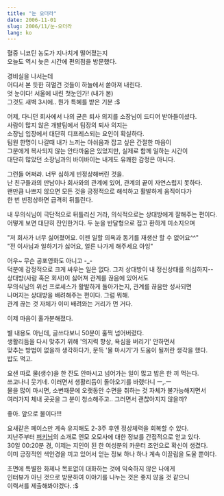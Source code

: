 ```yaml
---
title: "눈 오더라"
date: 2006-11-01
slug: 2006/11/눈-오더라
lang: ko
---
```


혈중 니코틴 농도가 지나치게 떨어졌는지  
오늘도 역시 늦은 시간에 편의점을 방문했다.

경비실을 나서는데  
어디서 본 듯한 히멀건 것들이 하늘에서 쏟아져 내린다.  
엇 눈이다! 서울에 내린 첫눈인가! (내가 본)  
그것도 새벽 3시에.. 뭔가 특혜를 받은 기분 :$

어제, 다니던 회사에서 나의 굳은 퇴사 의지를 소장님이 드디어 받아들이셨다.  
사람이 많지 않은 개발팀에서 팀장의 퇴사 의지는   
소장님 입장에서 대단히 디프레스되는 요인이 확실하다.  
팀원 한명이 나갈때 내가 느끼는 아쉬움과 잡고 싶은 간절한 마음이  
그분에게 복사되지 않는 안타까움은 있었지만, 실제로 함께 일하는 시간이  
대단히 많았던 소장님과의 바이바이는 내게도 유쾌한 감정은 아니다.  

그런들 어쩌랴. 너무 심하게 빈정상해버린 것을.  
난 친구들과의 만남이나 회사와의 관계에 있어, 관계의 끝이 자연스럽지 못하다.  
왠만큼 나쁘지 않으면 모든 것을 긍정적으로 해석하고 활발하게 움직이다가  
한 번 빈정상하면 급격히 뒤틀린다.  

내 무의식님이 극단적으로 뒤틀리신 거라, 의식적으로는 상대방에게 잘해주는 편이다.  
어떻게 보면 대단히 잔인한거다. 두 눈을 반달형으로 접고 환하게 미소지으며  

"저 회사가 너무 싫어졌어요. 이젠 일할 의욕과 동기를 재생산 할 수 없어요^^"  
"전 이사님과 일하기가 싫어요, 얼른 나가게 해주세요 아잉"  

어우~ 무슨 공포영화도 아니고 -_-  
덕분에 감정적으로 크게 싸우는 일은 없다. 그저 상대방이 내 정신상태를 의심하지--  
상대방(사람 혹은 회사)이 싫어져 관계를 끊음에 있어서도   
무의식님의 위선 프로세스가 활발하게 돌아가는지, 관계를 끊음만 성사되면  
나머지는 상대방을 배려해주는 편이다. 그럼 뭐해.   
관계 끊는 것 자체가 이미 배려와는 거리가 먼 거다.  

이제 마음이 홀가분해졌다.  

별 내용도 아닌데, 글쓰다보니 50분이 훌쩍 넘어버렸다.   
생활리듬을 다시 맞추기 위해 '의지력 향상, 욕심을 버리기' 안하면서  
맞추는 방법이 없을까 생각하다가, 문득 '물 마시기'가 도움이 될꺼란 생각을 했다.  
밥도 먹고.

요샌 따로 물(생수)을 한 잔도 안마시고 넘어가는 일이 많고 밥은 한 끼 먹는다.  
쓰고나니 웃기네. 이러면서 생활리듬이 돌아오기를 바랬다니 ㅡ,.ㅡ  
물을 많이 마시면, 소변때문에 오랫동안 수면을 취하는 것 자체가 불가능해지면서   
여러가지 체내 곳곳을 그 분이 청소해주고.. 그러면서 괜찮아지지 않을까?

좋아. 앞으로 물이다!!! 

요새같은 페이스만 계속 유지해도 2-3주 후엔 정상체력을 회복할 수 있다.  
지난주부터 [퍼키님](http://openlook.org)의 소개로 엔모 오모사에 대한 정보를 간접적으로 얻고 있다.  
30일 00:20분 경, 이제는 지인이 된 한 여성분의 카운터 조언으로 확신이 생겼다.  
이미 긍정적인 색안경을 끼고 있어서 얻는 정보 하나 하나 계속 이끌림을 도울 뿐이다.  

초면에 특별한 화제나 목표없이 대화하는 것에 익숙하지 않은 나에게   
인터뷰가 아닌 것으로 방문하여 이야기를 나누는 것은 좋지 않을 것 같으니  
이력서를 제출해봐야겠다. :$
